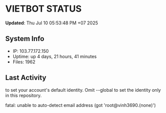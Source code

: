 # VIETBOT STATUS
**Updated**: Thu Jul 10 05:53:48 PM +07 2025

## System Info
- IP: 103.77.172.150
- Uptime: up 4 days, 21 hours, 41 minutes
- Files: 1962

## Last Activity

to set your account's default identity.
Omit --global to set the identity only in this repository.

fatal: unable to auto-detect email address (got 'root@vinh3690.(none)')
